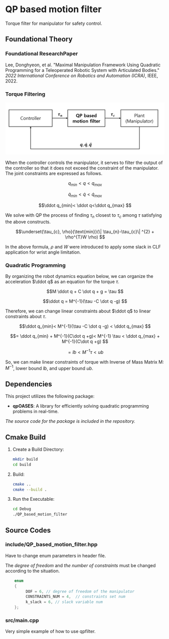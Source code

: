 # QP based motion filter
Torque filter for manipulator for safety control.

## Foundational Theory
### Foundational ResearchPaper
Lee, Donghyeon, et al. "Maximal Manipulation Framework Using Quadratic Programming for a Teleoperated Robotic System with Articulated Bodies." *2022 International Conference on Robotics and Automation (ICRA)*, IEEE, 2022.

### Torque Filtering
![Torque filtering block diagram](images/qp_based_motion_filter.png)  

When the controller controls the manipulator, it serves to filter the output of the controller so that it does not exceed the constraint of the manipulator.
The joint constraints are expressed as follows.  

$$q_{min}<  q< q_{max}
$$  

$$\dot q_{min}< \dot q<\dot q_{max}
$$  

$$\ddot q_{min}< \ddot q<\ddot q_{max}
$$    


We solve with QP the process of finding $\tau_{n}$ closest to $\tau_{c}$ among $\tau$ satisfying the above constructs.

  
$$\underset{\tau_{c}, \rho}{\text{min}}(\| \tau_{n}-\tau_{c}\| ^{2} + \rho^{T}W \rho)
$$


  
In the above formula, $\rho$ and $W$ were introduced to apply some slack in CLF application for wrist angle limitation.

### Quadratic Programming
By organizing the robot dynamics equation below, we can organize the acceleration $\ddot q$ as an equation for the torque $\tau$.

$$M \ddot q + C \dot q + g = \tau
$$  

$$\ddot q = M^{-1}(\tau -C \dot q -g)
$$  

Therefore, we can change linear constraints about $\ddot q$ to linear constraints about $\tau$.  

$$\ddot q_{min}< M^{-1}(\tau -C \dot q -g) < \ddot q_{max}
$$

$$= \ddot q_{min} + M^{-1}(C\dot q +g)< M^{-1} \tau < \ddot q_{max} + M^{-1}(C\dot q +g)
$$  

$$=lb< M^{-1} \tau < ub
$$

So, we can make linear constraints of torque with Inverse of Mass Matrix M: $M^{-1}$, lower bound $lb$, and upper bound $ub$.



## Dependencies

This project utilizes the following package:

- **qpOASES**:  A library for efficiently solving quadratic programming problems in real-time.

*The source code for the package is included in the repository.*

## Cmake Build
1. Create a Build Directory:
   ```bash
   mkdir build
   cd build  
2. Build:
    ```bash
   cmake ..
   cmake --build . 
3. Run the Executable:
    ```bash
   cd Debug
   ./QP_based_motion_filter


## Source Codes
### include/QP_based_motion_filter.hpp
Have to change enum parameters in header file.  

The *degree of freedom* and *the number of constraints* must be changed according to the situation.
```c
	enum
	{
		 DOF = 6, // degree of freedom of the manipulator
		 CONSTRAINTS_NUM = 4,  // constraints set num
		 k_slack = 6, // slack variable num
	};
```
### src/main.cpp
Very simple example of how to use qpfilter.






